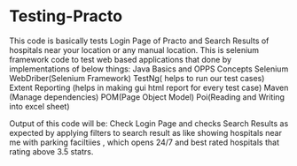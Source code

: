 # Testing-Practo
This code is basically tests Login Page of Practo and Search Results of hospitals near your location or any manual location.
This is selenium framework code to test web based applications that done by implementations of below things:
        Java Basics and OPPS Concepts
        Selenium WebDriber(Selenium Framework)
        TestNg( helps to run our test cases)
        Extent Reporting (helps in making gui html report for every test case)
        Maven (Manage dependencies)
        POM(Page Object Model)
        Poi(Reading and Writing into excel sheet)
        
        
  Output of this code will be: Check Login Page and checks Search Results as expected by applying filters to search result 
  as like showing hospitals near me with parking faciltiies , which opens 24/7 and best rated hospitals that rating above 3.5 statrs.
  
  
        
